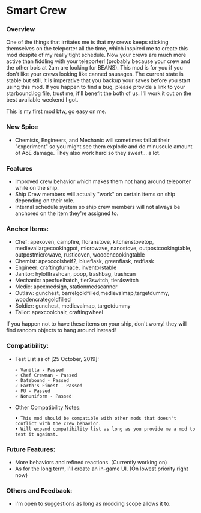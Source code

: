 # Smart Crew

### Overview

One of the things that irritates me is that my crews keeps sticking themselves on the teleporter all the time, which inspired me to create this mod despite of my really tight schedule. Now your crews are much more active than fiddling with your teleporter! (probably because your crew and the other bois at 2am are looking for BEANS). This mod is for you if you don't like your crews looking like canned sausages. The current state is stable but still, it is imperative that you backup your saves before you start using this mod. If you happen to find a bug, please provide a link to your starbound.log file, trust me, it'll benefit the both of us. I'll work it out on the best available weekend I got.

This is my first mod btw, go easy on me.

### New Spice

  - Chemists, Engineers, and Mechanic will sometimes fail at their "experiment" so you might see them explode and do minuscule amount of AoE damage. They also work hard so they sweat... a lot.

### Features

  - Improved crew behavior which makes them not hang around teleporter while on the ship.
  - Ship Crew members will actually "work" on certain items on ship depending on their role.
  - Internal schedule system so ship crew members will not always be anchored on the item they're assigned to.

### Anchor Items:

  - Chef: apexoven, campfire, floranstove, kitchenstovetop, medievallargecookingpot, microwave, nanostove, outpostcookingtable, outpostmicrowave, rusticoven, woodencookingtable
  - Chemist: apexcoolshelf2, blueflask, greenflask, redflask
  - Engineer: craftingfurnace, inventorstable
  - Janitor: hylotltrashcan, poop, trashbag, trashcan
  - Mechanic: apexfuelhatch, tier3switch, tier4switch
  - Medic: apexmedsign, stationmedscanner
  - Outlaw: gunchest, barrelgoldfilled,medievalmap,targetdummy, woodencrategoldfilled
  - Soldier: gunchest, medievalmap, targetdummy
  - Tailor: apexcoolchair, craftingwheel
 
If you happen not to have these items on your ship, don't worry! they will find random objects to hang around instead!

### Compatibility:

  - Test List as of [25 October, 2019]:
 
		✓ Vanilla - Passed
		✓ Chef Crewman - Passed
		✓ Datebound - Passed
		✓ Earth's Finest - Passed
		✓ FU - Passed
		✓ Nonuniform - Passed

  - Other Compatibility Notes:

		• This mod should be compatible with other mods that doesn't conflict with the crew behavior.
		• Will expand compatibility list as long as you provide me a mod to test it against.
		
### Future Features:

  - More behaviors and refined reactions. (Currently working on)
  - As for the long term, I'll create an in-game UI. (On lowest priority right now)

### Others and Feedback:

  - I'm open to suggestions as long as modding scope allows it to.

